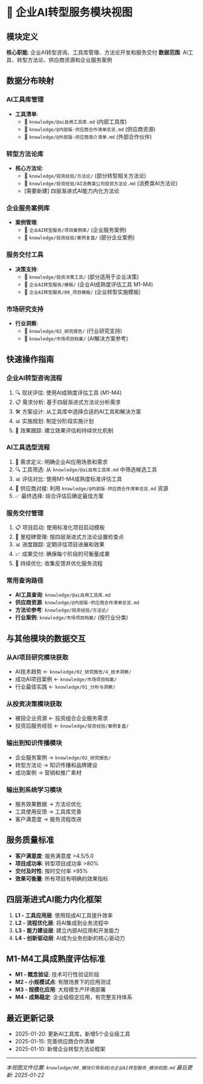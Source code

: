 # 🏢 企业AI转型服务模块视图

## 模块定义
**核心职能**: 企业AI转型咨询、工具库管理、方法论开发和服务交付
**数据范围**: AI工具、转型方法论、供应商资源和企业服务案例

## 数据分布映射

### AI工具库管理
- **工具清单**: 
  - 📄 `knowledge/@ai自用工具库.md` (内部工具库)
  - 📄 `knowledge/@内部版-供应商合作清单总览.md` (供应商资源)
  - 📄 `knowledge/@外部版-供应商简介清单.md` (外部合作伙伴)

### 转型方法论库
- **核心方法论**: 
  - 📁 `knowledge/投资经验/方法论/` (部分转型相关方法论)
  - 📄 `knowledge/投资经验/AI消费类公司投资方法论.md` (消费类AI方法论)
  - [需要新建] 四层渐进式AI能力内化方法论

### 企业服务案例库
- **案例管理**: 
  - 📁 `企业AI转型服务/项目案例库/` (企业服务案例)
  - 📁 `knowledge/投资经验/案例复盘/` (部分企业案例)

### 服务交付工具
- **决策支持**: 
  - 📁 `knowledge/投资决策工具/` (部分适用于企业决策)
  - 📁 `企业AI转型服务/模板/` (企业AI成熟度评估工具 M1-M4)
  - 📁 `企业AI转型服务/00_项目模板/` (企业转型实施模板)

### 市场研究支持
- **行业洞察**: 
  - 📁 `knowledge/02_研究报告/` (行业研究支持)
  - 📁 `knowledge/市场项目档案/` (AI解决方案参考)

## 快速操作指南

### 企业AI转型咨询流程
1. 🔍 现状评估: 使用AI成熟度评估工具 (M1-M4)
2. 📋 需求分析: 基于四层渐进式方法论分析需求
3. 🛠️ 方案设计: 从工具库中选择合适的AI工具和解决方案
4. 📊 实施规划: 制定分阶段实施计划
5. 🎯 效果跟踪: 建立效果评估和持续优化机制

### AI工具选型流程
1. 📝 需求定义: 明确企业AI应用场景和需求
2. 🔍 工具筛选: 从 `knowledge/@ai自用工具库.md` 中筛选候选工具
3. 📊 评估对比: 使用M1-M4成熟度标准评估工具
4. 🤝 供应商对接: 利用 `knowledge/@内部版-供应商合作清单总览.md` 资源
5. ✅ 最终选择: 综合评估后确定最佳方案

### 服务交付管理
1. 📋 项目启动: 使用标准化项目启动模板
2. 🎯 里程碑管理: 按四层渐进式方法论设置检查点
3. 📊 进度跟踪: 定期评估项目进展和效果
4. 📈 成果交付: 确保每个阶段的可衡量成果
5. 🔄 持续优化: 收集反馈并优化服务流程

### 常用查询路径
- **AI工具查询**: `knowledge/@ai自用工具库.md`
- **供应商资源**: `knowledge/@内部版-供应商合作清单总览.md`
- **方法论参考**: `knowledge/投资经验/方法论/`
- **行业案例**: `knowledge/市场项目档案/` (按行业分类)

## 与其他模块的数据交互

### 从AI项目研究模块获取
- AI技术趋势 ← `knowledge/02_研究报告/4_技术洞察/`
- 成功AI项目案例 ← `knowledge/市场项目档案/`
- 行业最佳实践 ← `knowledge/01_分析与洞察/`

### 从投资决策模块获取
- 被投企业资源 ← 投资组合企业服务需求
- 投资后服务经验 ← `knowledge/投资经验/案例复盘/`

### 输出到知识传播模块
- 企业服务案例 → `knowledge/02_研究报告/`
- 转型方法论 → 知识传播和品牌建设
- 成功案例 → 营销和推广素材

### 输出到系统学习模块
- 服务效果数据 → 方法论优化
- 工具使用反馈 → 工具库完善
- 客户满意度 → 服务流程改进

## 服务质量标准
- **客户满意度**: 服务满意度 >4.5/5.0
- **项目成功率**: 转型项目成功率 >80%
- **交付及时性**: 按时交付率 >95%
- **效果可衡量**: 所有项目有明确的效果指标

## 四层渐进式AI能力内化框架
1. **L1 - 工具应用层**: 使用现成AI工具提升效率
2. **L2 - 流程优化层**: 将AI集成到业务流程中
3. **L3 - 能力建设层**: 建立内部AI应用和开发能力
4. **L4 - 创新驱动层**: AI成为业务创新的核心驱动力

## M1-M4工具成熟度评估标准
- **M1 - 概念验证**: 技术可行性验证阶段
- **M2 - 小规模试点**: 有限场景下的应用测试
- **M3 - 规模化应用**: 大规模生产环境部署
- **M4 - 成熟稳定**: 企业级稳定应用，有完整支持体系

## 最近更新记录
- 2025-01-20: 更新AI工具库，新增5个企业级工具
- 2025-01-15: 完善供应商合作清单
- 2025-01-10: 新增企业转型方法论框架

---
*本视图文件位置: `knowledge/00_模块引导系统/@企业AI转型服务_模块视图.md`*
*最后更新: 2025-01-22*